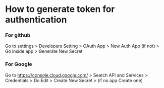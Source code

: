 # How to generate token for authentication 


### For github 
 Go to settings > Developers Setting > OAuth App > New Auth App (if not) > Go inside app > Generate New Secret


### For Google
Go to https://console.cloud.google.com/ > Search API and Services > Credentials > Do Edit > Create New Secret > (if no app Create one)